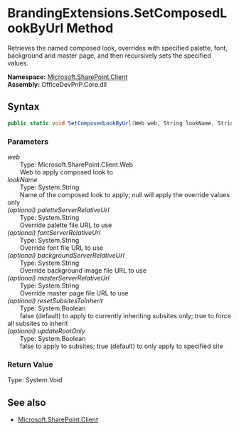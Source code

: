 # BrandingExtensions.SetComposedLookByUrl Method  
Retrieves the named composed look, overrides with specified palette, font, background and master page, and then recursively sets the specified values.  

**Namespace:** [Microsoft.SharePoint.Client](Microsoft.SharePoint.Client.md)  
**Assembly:** OfficeDevPnP.Core.dll  
## Syntax
```C#
public static void SetComposedLookByUrl(Web web, String lookName, String paletteServerRelativeUrl, String fontServerRelativeUrl, String backgroundServerRelativeUrl, String masterServerRelativeUrl, Boolean resetSubsitesToInherit, Boolean updateRootOnly)
```
### Parameters
*web*  
&emsp;&emsp;Type: Microsoft.SharePoint.Client.Web  
&emsp;&emsp;Web to apply composed look to  
*lookName*  
&emsp;&emsp;Type: System.String  
&emsp;&emsp;Name of the composed look to apply; null will apply the override values only  
*(optional) paletteServerRelativeUrl*  
&emsp;&emsp;Type: System.String  
&emsp;&emsp;Override palette file URL to use  
*(optional) fontServerRelativeUrl*  
&emsp;&emsp;Type: System.String  
&emsp;&emsp;Override font file URL to use  
*(optional) backgroundServerRelativeUrl*  
&emsp;&emsp;Type: System.String  
&emsp;&emsp;Override background image file URL to use  
*(optional) masterServerRelativeUrl*  
&emsp;&emsp;Type: System.String  
&emsp;&emsp;Override master page file URL to use  
*(optional) resetSubsitesToInherit*  
&emsp;&emsp;Type: System.Boolean  
&emsp;&emsp;false (default) to apply to currently inheriting subsites only; true to force all subsites to inherit  
*(optional) updateRootOnly*  
&emsp;&emsp;Type: System.Boolean  
&emsp;&emsp;false to apply to subsites; true (default) to only apply to specified site  
### Return Value
Type: System.Void  

## See also
- [Microsoft.SharePoint.Client](Microsoft.SharePoint.Client.md)
